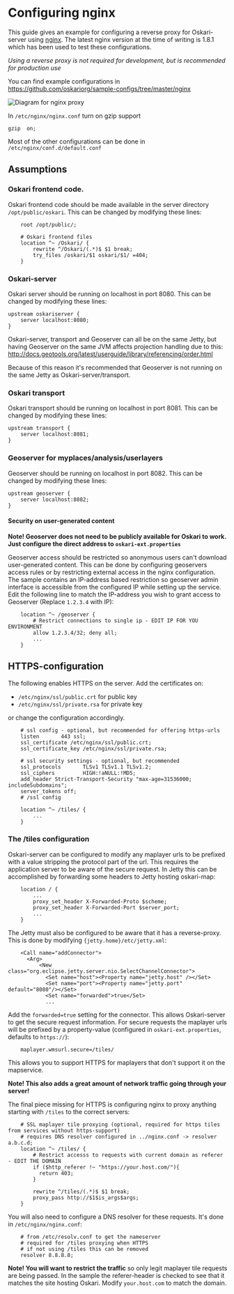 # Configuring nginx

This guide gives an example for configuring a reverse proxy for Oskari-server using [nginx](http://nginx.org/).
The latest nginx version at the time of writing is 1.8.1 which has been used to test these configurations.

*Using a reverse proxy is not required for development, but is recommended for production use*

You can find example configurations in https://github.com/oskariorg/sample-configs/tree/master/nginx

![Diagram for nginx proxy](/images/documentation/nginx.png)

In `/etc/nginx/nginx.conf` turn on gzip support

    gzip  on;

Most of the other configurations can be done in `/etc/nginx/conf.d/default.conf`

## Assumptions

### Oskari frontend code.

Oskari frontend code should be made available in the server directory `/opt/public/oskari`.
This can be changed by modifying these lines:


```
    root /opt/public/;

    # Oskari frontend files
    location ^~ /Oskari/ {
        rewrite ^/Oskari/(.*)$ $1 break;
        try_files /oskari/$1 oskari/$1/ =404;
    }
```

### Oskari-server

Oskari server should be running on localhost in port 8080.
This can be changed by modifying these lines:


```
upstream oskariserver {
    server localhost:8080;
}

```

Oskari-server, transport and Geoserver can all be on the same Jetty, but having Geoserver on the same JVM affects projection
 handling due to this: http://docs.geotools.org/latest/userguide/library/referencing/order.html

Because of this reason it's recommended that Geoserver is not running on the same Jetty as Oskari-server/transport.

### Oskari transport

Oskari transport should be running on localhost in port 8081.
This can be changed by modifying these lines:


```
upstream transport {
    server localhost:8081;
}

```

### Geoserver for myplaces/analysis/userlayers

Geoserver should be running on localhost in port 8082.
This can be changed by modifying these lines:


```
upstream geoserver {
    server localhost:8082;
}

```

#### Security on user-generated content

**Note! Geoserver does not need to be publicly available for Oskari to work. Just configure the direct address to `oskari-ext.properties`**

Geoserver access should be restricted so anonymous users can't download user-generated content.
This can be done by configuring geoservers access rules or by restricting external access in the nginx configuration.
The sample contains an IP-address based restriction so geoserver admin interface is accessible from the configured IP while setting up the service.
Edit the following line to match the IP-address you wish to grant access to Geoserver (Replace `1.2.3.4` with IP):


```
    location ^~ /geoserver {
		# Restrict connections to single ip - EDIT IP FOR YOU ENVIRONMENT
		allow 1.2.3.4/32; deny all;
		...
	}

```

## HTTPS-configuration

The following enables HTTPS on the server. Add the certificates on:
- `/etc/nginx/ssl/public.crt` for public key
- `/etc/nginx/ssl/private.rsa` for private key

or change the configuration accordingly.


```
    # ssl config - optional, but recommended for offering https-urls
    listen       443 ssl;
    ssl_certificate /etc/nginx/ssl/public.crt;
    ssl_certificate_key /etc/nginx/ssl/private.rsa;

    # ssl security settings - optional, but recommended
    ssl_protocols       TLSv1 TLSv1.1 TLSv1.2;
    ssl_ciphers         HIGH:!aNULL:!MD5;
    add_header Strict-Transport-Security "max-age=31536000; includeSubdomains";
    server_tokens off;
    # /ssl config

    location ^~ /tiles/ {
    	...
    }

```

### The /tiles configuration

Oskari-server can be configured to modify any maplayer urls to be prefixed with a value stripping the protocol part of the url.
This requires the application server to be aware of the secure request.
In Jetty this can be accomplished by forwarding some headers to Jetty hosting oskari-map:


```
    location / {
    	...
        proxy_set_header X-Forwarded-Proto $scheme;
        proxy_set_header X-Forwarded-Port $server_port;
        ...
    }

```

The Jetty must also be configured to be aware that it has a reverse-proxy. This is done by modifying `{jetty.home}/etc/jetty.xml`:


```
    <Call name="addConnector">
      <Arg>
          <New class="org.eclipse.jetty.server.nio.SelectChannelConnector">
            <Set name="host"><Property name="jetty.host" /></Set>
            <Set name="port"><Property name="jetty.port" default="8080"/></Set>
            <Set name="forwarded">true</Set>
            ...

```
Add the `forwarded=true` setting for the connector. This allows Oskari-server to get the secure request information.
For secure requests the maplayer urls will be prefixed by a property-value (configured in `oskari-ext.properties`, defaults to `https://`):


```
	maplayer.wmsurl.secure=/tiles/

```

This allows you to support HTTPS for maplayers that don't support it on the mapservice.

**Note! This also adds a great amount of network traffic going through your server!**

The final piece missing for HTTPS is configuring nginx to proxy anything starting with `/tiles` to the correct servers:


```
    # SSL maplayer tile proxying (optional, required for https tiles from services without https-support)
    # requires DNS resolver configured in ../nginx.conf -> resolver a.b.c.d;
    location ^~ /tiles/ {
        # Restrict accesss to requests with current domain as referer - EDIT THE DOMAIN
        if ($http_referer !~ "https://your.host.com/"){
          return 403;
        }

        rewrite ^/tiles/(.*)$ $1 break;
        proxy_pass http://$1$is_args$args;
    }

```

You will also need to configure a DNS resolver for these requests. It's done in `/etc/nginx/nginx.conf`:

```
    # from /etc/resolv.conf to get the nameserver
    # required for /tiles proxying when HTTPS
    # if not using /tiles this can be removed
    resolver 8.8.8.8;

```

**Note! You will want to restrict the traffic** so only legit maplayer tile requests are being passed.
In the sample the referer-header is checked to see that it matches the site hosting Oskari. 
Modify `your.host.com` to match the domain.





